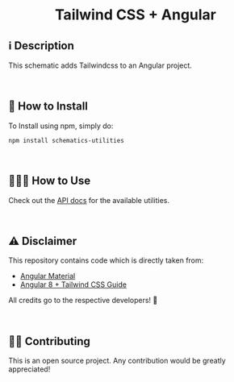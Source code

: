 <h1 align="center">Tailwind CSS + Angular</h1>

## ℹ️️ Description

This schematic adds Tailwindcss to an Angular project.

<br>

## 🔧 How to Install

To Install using npm, simply do:

```
npm install schematics-utilities
```

<br>

## 👨🏻‍🏫 How to Use

Check out the [API docs](https://tailwindcss.com/) for the available utilities.

<br>

## ⚠️️ Disclaimer

This repository contains code which is directly taken from:

- [Angular Material](https://github.com/angular/components/tree/master/src/cdk/schematics/utils)
- [Angular 8 + Tailwind CSS Guide](https://dev.to/seankerwin/angular-8-tailwind-css-guide-3m45)

All credits go to the respective developers! 👏

<br>

## 💁🏻 Contributing

This is an open source project. Any contribution would be greatly appreciated!
